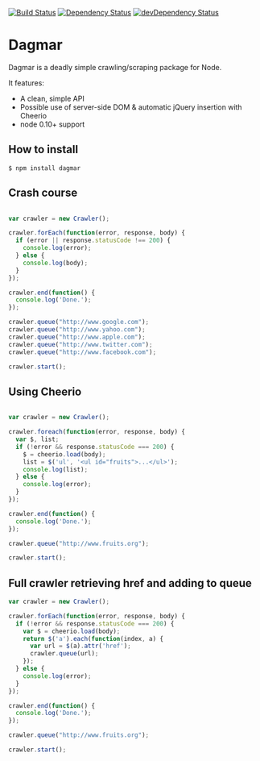[![Build Status](https://travis-ci.org/chriscx/Dagmar.svg)](https://travis-ci.org/chriscx/Dagmar)
[![Dependency Status](https://david-dm.org/chriscx/dagmar.svg)](https://david-dm.org/chriscx/dagmar)
[![devDependency Status](https://david-dm.org/chriscx/dagmar/dev-status.svg)](https://david-dm.org/chriscx/dagmar#info=devDependencies)
# Dagmar

Dagmar is a deadly simple crawling/scraping package for Node.

It features:
 * A clean, simple API
 * Possible use of server-side DOM & automatic jQuery insertion with Cheerio
 * node 0.10+ support

## How to install

    $ npm install dagmar

## Crash course

```javascript

var crawler = new Crawler();

crawler.forEach(function(error, response, body) {
  if (error || response.statusCode !== 200) {
    console.log(error);
  } else {
    console.log(body);
  }
});

crawler.end(function() {
  console.log('Done.');
});

crawler.queue("http://www.google.com");
crawler.queue("http://www.yahoo.com");
crawler.queue("http://www.apple.com");
crawler.queue("http://www.twitter.com");
crawler.queue("http://www.facebook.com");

crawler.start();

```

## Using Cheerio

```javascript

var crawler = new Crawler();

crawler.foreach(function(error, response, body) {
  var $, list;
  if (!error && response.statusCode === 200) {
    $ = cheerio.load(body);
    list = $('ul', '<ul id="fruits">...</ul>');
    console.log(list);
  } else {
    console.log(error);
  }
});

crawler.end(function() {
  console.log('Done.');
});

crawler.queue("http://www.fruits.org");

crawler.start();

```

## Full crawler retrieving href and adding to queue

```javascript
var crawler = new Crawler();

crawler.forEach(function(error, response, body) {
  if (!error && response.statusCode === 200) {
    var $ = cheerio.load(body);
    return $('a').each(function(index, a) {
      var url = $(a).attr('href');
      crawler.queue(url);
    });
  } else {
    console.log(error);
  }
});

crawler.end(function() {
  console.log('Done.');
});

crawler.queue("http://www.fruits.org");

crawler.start();
```
